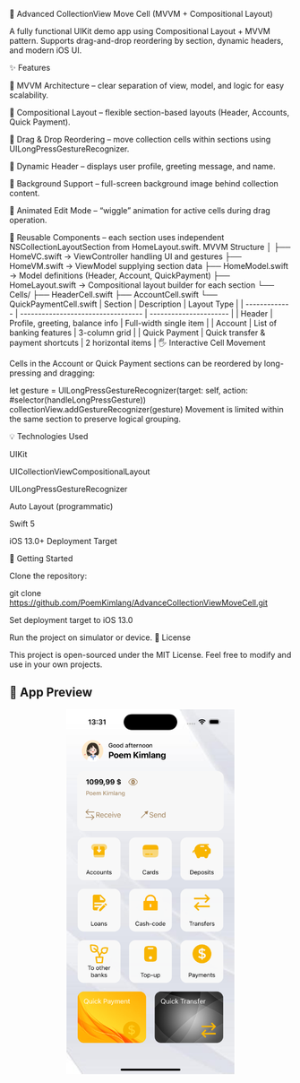 🏦 Advanced CollectionView Move Cell (MVVM + Compositional Layout)

A fully functional UIKit demo app using Compositional Layout + MVVM pattern.
Supports drag-and-drop reordering by section, dynamic headers, and modern iOS UI.

✨ Features

🔹 MVVM Architecture – clear separation of view, model, and logic for easy scalability.

🔹 Compositional Layout – flexible section-based layouts (Header, Accounts, Quick Payment).

🔹 Drag & Drop Reordering – move collection cells within sections using UILongPressGestureRecognizer.

🔹 Dynamic Header – displays user profile, greeting message, and name.

🔹 Background Support – full-screen background image behind collection content.

🔹 Animated Edit Mode – “wiggle” animation for active cells during drag operation.

🔹 Reusable Components – each section uses independent NSCollectionLayoutSection from HomeLayout.swift.
MVVM Structure
│
├── HomeVC.swift          → ViewController handling UI and gestures
├── HomeVM.swift          → ViewModel supplying section data
├── HomeModel.swift       → Model definitions (Header, Account, QuickPayment)
├── HomeLayout.swift      → Compositional layout builder for each section
└── Cells/
     ├── HeaderCell.swift
     ├── AccountCell.swift
     └── QuickPaymentCell.swift
| Section       | Description                        | Layout Type            |
| ------------- | ---------------------------------- | ---------------------- |
| Header        | Profile, greeting, balance info    | Full-width single item |
| Account       | List of banking features           | 3-column grid          |
| Quick Payment | Quick transfer & payment shortcuts | 2 horizontal items     |
🖐️ Interactive Cell Movement

Cells in the Account or Quick Payment sections can be reordered by long-pressing and dragging:

let gesture = UILongPressGestureRecognizer(target: self, action: #selector(handleLongPressGesture))
collectionView.addGestureRecognizer(gesture)
Movement is limited within the same section to preserve logical grouping.

💡 Technologies Used

UIKit

UICollectionViewCompositionalLayout

UILongPressGestureRecognizer

Auto Layout (programmatic)

Swift 5

iOS 13.0+ Deployment Target

🚀 Getting Started

Clone the repository:

git clone https://github.com/PoemKimlang/AdvanceCollectionViewMoveCell.git

Set deployment target to iOS 13.0

Run the project on simulator or device.
🧾 License

This project is open-sourced under the MIT License.
Feel free to modify and use in your own projects.
## 📱 App Preview

<p align="center">
  <img src="Screenshots/AppDemo.png" width="300">
</p>

